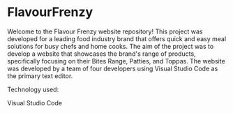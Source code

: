 # FlavourFrenzy
Welcome to the Flavour Frenzy website repository! This project was developed for a leading food industry brand that offers quick and easy meal solutions for busy chefs and home cooks. The aim of the project was to develop a website that showcases the brand's range of products, specifically focusing on their Bites Range, Patties, and Toppas. The website was developed by a team of four developers using Visual Studio Code as the primary text editor.

Technology used:

Visual Studio Code
